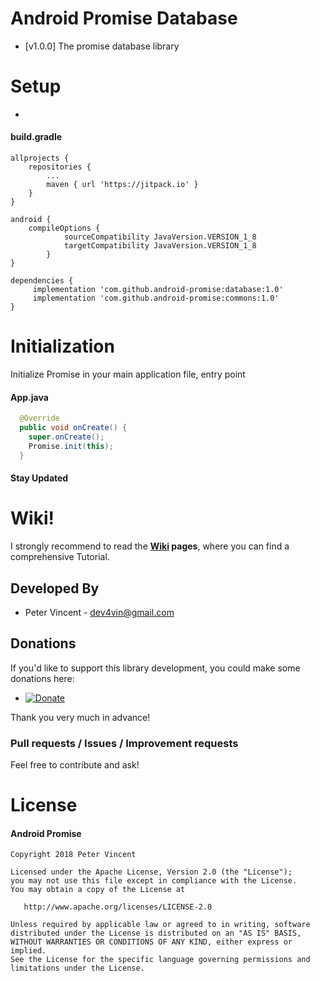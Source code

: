 # Android Promise Database
- [v1.0.0]
The promise database library

# Setup
- 
#### build.gradle
```
allprojects {
    repositories {
        ...
        maven { url 'https://jitpack.io' }
    }
}

android {
    compileOptions {
            sourceCompatibility JavaVersion.VERSION_1_8
            targetCompatibility JavaVersion.VERSION_1_8
        }
}

dependencies {
     implementation 'com.github.android-promise:database:1.0'
     implementation 'com.github.android-promise:commons:1.0'
}
```

# Initialization
Initialize Promise in your main application file, entry point

#### App.java
```java
  @Override
  public void onCreate() {
    super.onCreate();
    Promise.init(this);
  }
```
#### Stay Updated

# Wiki!
I strongly recommend to read the **[Wiki](https://github.com/android-promise/database/wiki) pages**, where you can find a comprehensive Tutorial.<br/>

## Developed By

* Peter Vincent - <dev4vin@gmail.com>

## Donations
If you'd like to support this library development, you could make some donations here:

* [![Donate](https://img.shields.io/badge/Donate-PayPal-green.svg)](http://www.paypal.me/vinsonpeter8)

Thank you very much in advance!

### Pull requests / Issues / Improvement requests
Feel free to contribute and ask!<br/>

# License

#### Android Promise

    Copyright 2018 Peter Vincent

    Licensed under the Apache License, Version 2.0 (the "License");
    you may not use this file except in compliance with the License.
    You may obtain a copy of the License at

       http://www.apache.org/licenses/LICENSE-2.0

    Unless required by applicable law or agreed to in writing, software
    distributed under the License is distributed on an "AS IS" BASIS,
    WITHOUT WARRANTIES OR CONDITIONS OF ANY KIND, either express or implied.
    See the License for the specific language governing permissions and
    limitations under the License.

